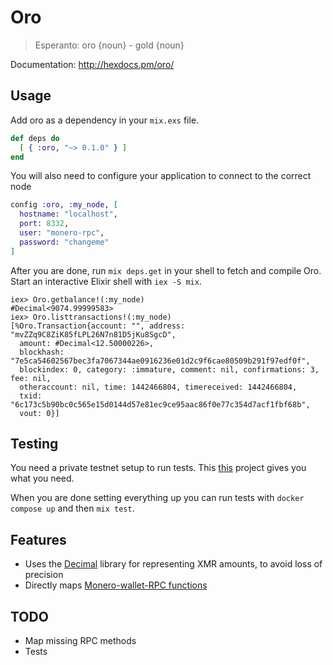 # Oro

> Esperanto: oro {noun} - gold {noun}


Documentation: http://hexdocs.pm/oro/

## Usage

Add oro as a dependency in your `mix.exs` file.

```elixir
def deps do
  [ { :oro, "~> 0.1.0" } ]
end
```

You will also need to configure your application to connect to the
correct node

```elixir
config :oro, :my_node, [
  hostname: "localhost",
  port: 8332,
  user: "monero-rpc",
  password: "changeme"
]
```

After you are done, run `mix deps.get` in your shell to fetch and compile Oro. Start an interactive Elixir shell with `iex -S mix`.

```iex
iex> Oro.getbalance!(:my_node)
#Decimal<9074.99999583>
iex> Oro.listtransactions!(:my_node)
[%Oro.Transaction{account: "", address: "mvZZq9C8ZiK85fLPL26N7n81D5jKu8SgcD",
  amount: #Decimal<12.50000226>,
  blockhash: "7e5ca54602567bec3fa7067344ae0916236e01d2c9f6cae80509b291f97edf0f",
  blockindex: 0, category: :immature, comment: nil, confirmations: 3, fee: nil,
  otheraccount: nil, time: 1442466804, timereceived: 1442466804,
  txid: "6c173c5b90bc0c565e15d0144d57e81ec9ce95aac86f0e77c354d7acf1fbf68b",
  vout: 0}]
```

## Testing

You need a private testnet setup to run tests. This [this](https://github.com/libra-ventures/monero-docker-testnet/) project gives you what you need.


When you are done setting everything up you can run tests with `docker compose up` and then `mix test`.

## Features
  * Uses the [Decimal](https://github.com/ericmj/decimal) library for representing XMR amounts, to avoid loss of precision
  * Directly maps [Monero-wallet-RPC functions](https://getmonero.org/resources/developer-guides/wallet-rpc.html)

## TODO

- Map missing RPC methods
- Tests